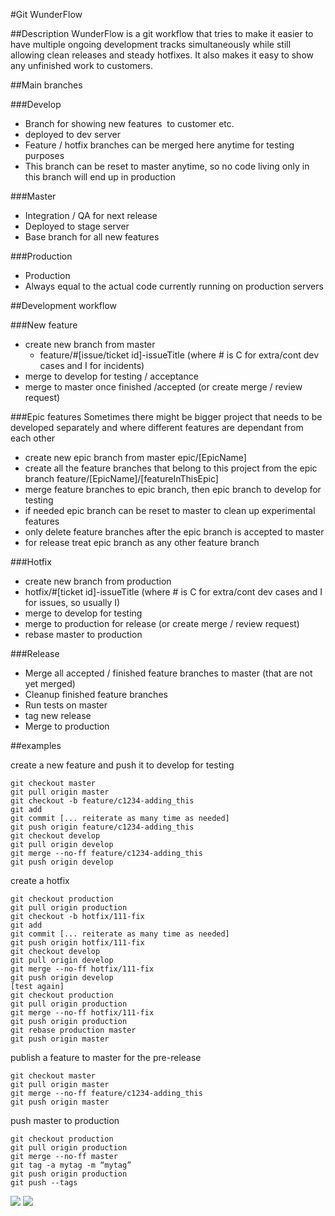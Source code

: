 #Git WunderFlow

##Description
WunderFlow is a git workflow that tries to make it easier to have multiple ongoing development tracks simultaneously while still allowing clean releases and steady hotfixes. It also makes it easy to show any unfinished work to customers. 

##Main branches

###Develop
- Branch for showing new features  to customer etc.
- deployed to dev server
- Feature / hotfix branches can be merged here anytime for testing purposes
- This branch can be reset to master anytime, so no code living only in this branch will end up in production

###Master
- Integration / QA for next release
- Deployed to stage server
- Base branch for all new features

###Production
- Production
- Always equal to the actual code currently running on production servers


##Development workflow

###New feature
- create new branch from master 
  - feature/#[issue/ticket id]-issueTitle (where # is C for extra/cont dev cases and I for incidents)
- merge to develop for testing / acceptance
- merge to master once finished /accepted (or create merge / review request)

###Epic features
Sometimes there might be bigger project that needs to be developed separately and where different features are dependant from each other
- create new epic branch from master epic/[EpicName]
- create all the feature branches that belong to this project from the epic branch feature/[EpicName]/[featureInThisEpic]
- merge feature branches to epic branch, then epic branch to develop for testing
- if needed epic branch can be reset to master to clean up experimental features
- only delete feature branches after the epic branch is accepted to master
- for release treat epic branch as any other feature branch 

###Hotfix
- create new branch from production
- hotfix/#[ticket id]-issueTitle (where # is C for extra/cont dev cases and I for issues, so usually I)
- merge to develop for testing
- merge to production for release (or create merge / review request)
- rebase master to production


###Release
- Merge all accepted / finished feature branches to master (that are not yet merged)
- Cleanup finished feature branches
- Run tests on master
- tag new release
- Merge to production

##examples

create a new feature and push it to develop for testing
```
git checkout master
git pull origin master
git checkout -b feature/c1234-adding_this
git add
git commit [... reiterate as many time as needed]
git push origin feature/c1234-adding_this
git checkout develop
git pull origin develop
git merge --no-ff feature/c1234-adding_this
git push origin develop
```
create a hotfix
```
git checkout production
git pull origin production
git checkout -b hotfix/111-fix
git add
git commit [... reiterate as many time as needed]
git push origin hotfix/111-fix
git checkout develop
git pull origin develop
git merge --no-ff hotfix/111-fix
git push origin develop
[test again]
git checkout production
git pull origin production
git merge --no-ff hotfix/111-fix
git push origin production
git rebase production master
git push origin master
```
publish a feature to master for the pre-release
```
git checkout master
git pull origin master
git merge --no-ff feature/c1234-adding_this
git push origin master
```

push master to production
```
git checkout production
git pull origin production
git merge --no-ff master
git tag -a mytag -m “mytag”
git push origin production
git push --tags
```

![](https://raw.githubusercontent.com/wunderkraut/wunderflow/master/img/WunderFlow1.png)
![](https://raw.githubusercontent.com/wunderkraut/wunderflow/master/img/WunderFlow_epic1.png)
